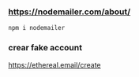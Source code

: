 ### https://nodemailer.com/about/

```
npm i nodemailer
```

### crear fake account

https://ethereal.email/create
